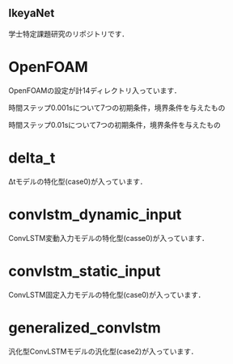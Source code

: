 ## IkeyaNet
学士特定課題研究のリポジトリです．

# OpenFOAM
OpenFOAMの設定が計14ディレクトリ入っています．

時間ステップ0.001sについて7つの初期条件，境界条件を与えたもの

時間ステップ0.01sについて7つの初期条件，境界条件を与えたもの

# delta_t
Δtモデルの特化型(case0)が入っています．

# convlstm_dynamic_input
ConvLSTM変動入力モデルの特化型(casse0)が入っています．

# convlstm_static_input
ConvLSTM固定入力モデルの特化型(case0)が入っています．

# generalized_convlstm
汎化型ConvLSTMモデルの汎化型(case2)が入っています．
